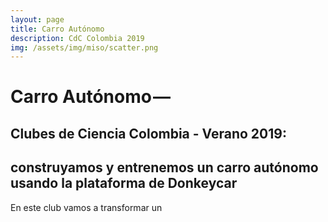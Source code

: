 ```yaml
---
layout: page
title: Carro Autónomo
description: CdC Colombia 2019
img: /assets/img/miso/scatter.png
---
```


# Carro Autónomo — 
## Clubes de Ciencia Colombia - Verano 2019:
## construyamos y entrenemos un carro autónomo usando la plataforma de Donkeycar

En este club vamos a transformar un 
